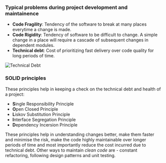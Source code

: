 ### Typical problems during project development and maintainence
* **Code Fragility**: Tendency of the software to break at many places everytime a change is made.
* **Code Rigidity**: Tendency of software to be difficult to change. A simple change in a place will require a cascade of subsequent changes in dependent modules.
* **Technical debt**: Cost of prioritizing fast delivery over code quality for long periods of time.

![Technical Debt](https://www.oreilly.com/library/view/the-agile-samurai/9781680500066/images/execution/refactoring/technicalDebt.jpg?raw=true)

### SOLID principles
These principles help in keeping a check on the technical debt and health of a project:
* **S**ingle Responsibility Principle
* **O**pen Closed Principle
* **L**iskov Substitution Principle
* **I**nterface Segregation Principle
* **D**ependency Incersion Principle

These principles help in understanding changes better, make them faster and minimise the risk, make the code highly maintainable over longer periods of time and most importantly reduce the cost incurred due to technical debt. Other ways to maintain *clean code* are - constant refactoring, following design patterns and unit testing.